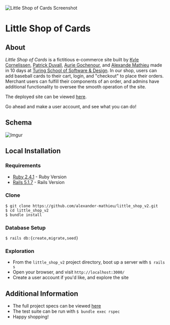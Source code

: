 ![Little Shop of Cards Screenshot](/little_shop_screenshot.png?raw=true "Little Shop of Cards Screenshot")

# Little Shop of Cards

## About

_Little Shop of Cards_ is a fictitious e-commerce site built by [Kyle Cornelissen](https://github.com/kylecornelissen/), [Patrick Duvall](https://github.com/Patrick-Duvall/), [Aurie Gochenour](https://github.com/Myrdden/), and [Alexande Mathieu](https://github.com/alexander-mathieu/) made in 10 days at [Turing School of Software & Design](https://turing.io/). In our shop, users can add baseball cards to their cart, login, and "checkout" to place their orders. Merchant users can fulfill their components of an order, and admins have additional functionality to oversee the smooth operation of the site.

The deployed site can be viewed [here](https://little-shop-of-cards.herokuapp.com/).

Go ahead and make a user account, and see what you can do!

## Schema

![Imgur](https://i.imgur.com/kEcAZdw.png)

## Local Installation

### Requirements

* [Ruby 2.4.1](https://www.ruby-lang.org/en/downloads/) - Ruby Version
* [Rails 5.1.7](https://rubyonrails.org/) - Rails Version

### Clone

```
$ git clone https://github.com/alexander-mathieu/little_shop_v2.git
$ cd little_shop_v2
$ bundle install
```

### Database Setup

```
$ rails db:{create,migrate,seed}
```

### Exploration

* From the `little_shop_v2` project directory, boot up a server with `$ rails s`
* Open your browser, and visit `http://localhost:3000/`
* Create a user account if you'd like, and explore the site

## Additional Information

* The full project specs can be viewed [here](https://github.com/turingschool-projects/little_shop_v2/)
* The test suite can be run with `$ bundle exec rspec`
* Happy shopping!
